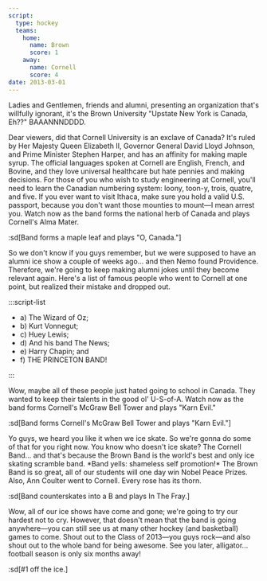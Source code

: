 ```yaml
---
script:
  type: hockey
  teams:
    home:
      name: Brown
      score: 1
    away:
      name: Cornell
      score: 4
date: 2013-03-01
---
```


Ladies and Gentlemen, friends and alumni, presenting an organization that's willfully ignorant, it's the Brown University "Upstate New York is Canada, Eh??" BAAANNNDDDD.

Dear viewers, did that Cornell University is an exclave of Canada? It's ruled by Her Majesty Queen Elizabeth II, Governor General David Lloyd Johnson, and Prime Minister Stephen Harper, and has an affinity for making maple syrup. The official languages spoken at Cornell are English, French, and Bovine, and they love universal healthcare but hate pennies and making decisions. For those of you who wish to study engineering at Cornell, you'll need to learn the Canadian numbering system: loony, toon-y, trois, quatre, and five. If you ever want to visit Ithaca, make sure you hold a valid U.S. passport, because you don't want those mounties to mount—I mean arrest you. Watch now as the band forms the national herb of Canada and plays Cornell's Alma Mater.

:sd[Band forms a maple leaf and plays "O, Canada."]

So we don't know if you guys remember, but we were supposed to have an alumni ice show a couple of weeks ago... and then Nemo found Providence. Therefore, we're going to keep making alumni jokes until they become relevant again. Here's a list of famous people who went to Cornell at one point, but realized their mistake and dropped out.

:::script-list

- a) The Wizard of Oz;
- b) Kurt Vonnegut;
- c) Huey Lewis;
- d) And his band The News;
- e) Harry Chapin; and
- f) THE PRINCETON BAND!

:::

Wow, maybe all of these people just hated going to school in Canada. They wanted to keep their talents in the good ol' U-S-of-A. Watch now as the band forms Cornell's McGraw Bell Tower and plays "Karn Evil."

:sd[Band forms Cornell's McGraw Bell Tower and plays "Karn Evil."]

Yo guys, we heard you like it when we ice skate. So we're gonna do some of that for you right now. You know who doesn't ice skate? The Cornell Band... and that's because the Brown Band is the world's best and only ice skating scramble band. \*Band yells: shameless self promotion!\* The Brown Band is so great, all of our students will one day win Nobel Peace Prizes. Also, Ann Coulter went to Cornell. Every rose has its thorn.

:sd[Band counterskates into a B and plays In The Fray.]

Wow, all of our ice shows have come and gone; we're going to try our hardest not to cry. However, that doesn't mean that the band is going anywhere—you can still see us at many other hockey (and basketball) games to come. Shout out to the Class of 2013—you guys rock—and also shout out to the whole band for being awesome. See you later, alligator... football season is only six months away!

:sd[#1 off the ice.]
